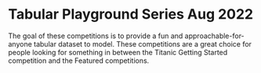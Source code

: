 # Tabular Playground Series Aug 2022
 The goal of these competitions is to provide a fun and approachable-for-anyone tabular dataset to model. These competitions are a great choice for people looking for something in between the Titanic Getting Started competition and the Featured competitions.
